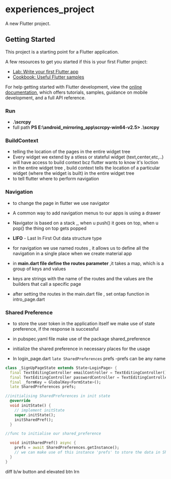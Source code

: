 # experiences_project

A new Flutter project.

## Getting Started

This project is a starting point for a Flutter application.

A few resources to get you started if this is your first Flutter project:

- [Lab: Write your first Flutter app](https://docs.flutter.dev/get-started/codelab)
- [Cookbook: Useful Flutter samples](https://docs.flutter.dev/cookbook)

For help getting started with Flutter development, view the
[online documentation](https://docs.flutter.dev/), which offers tutorials,
samples, guidance on mobile development, and a full API reference.

### Run  

- **.\scrcpy**
- full path **PS E:\android_mirroring_app\scrcpy-win64-v2.5> .\scrcpy**

### BuildContext

- telling the location of the pages in the entire widget tree
- Every widget we extend by a stless or stateful widget (text,center,etc,..) will have access to build context bcz flutter wants to know it's loction  
- in the entire widget tree , build context tells the location of a particular widget (where the widget is built) in the entire widget tree  
- to tell flutter where to perform navigation  

### Navigation  

- to change the page in flutter we use navigator  
- A common way to add navigation menus to our apps is using a drawer  
- Navigator is based on a stack ,, when u push() it goes on top, when u pop() the thing on top gets popped  
- **LIFO** - Last In First Out data structure type

- for navigation we use named routes , it allows us to define all the     navigation in a single place when we create material app  
- in **main.dart file define the routes parameter** ,it takes a map, which is a group of keys and values  
- keys are strings with the name of the routes and the values are the builders that call a specific page  
- after setting the routes in the main.dart file , set ontap function in intro_page.dart  

### Shared Preference

- to store the user token in the application itself we make use of state preference, if the response is successful
  
- in pubspec.yaml file make use of the package shared_preference  
- initialize the shared preference in necessary places for the usage
- In login_page.dart `late SharedPreferences` prefs -prefs can be any name
  
```dart
class _SignUpPageState extends State<LoginPage> {
  final TextEditingController emailController = TextEditingController();
  final TextEditingController passwordController = TextEditingController();
  final _formKey = GlobalKey<FormState>();
  late SharedPreferences prefs;

//initialising SharedPreferences in init state
  @override
  void initState() {
    // implement initState
    super.initState();
    initSharedPref();
  }

//func to initialise our shared_preference

  void initSharedPref() async {
    prefs = await SharedPreferences.getInstance();
    // we can make use of this instance 'prefs' to store the data in SharedPreference
  }
}
```

diff b/w button and elevated btn lrn  
